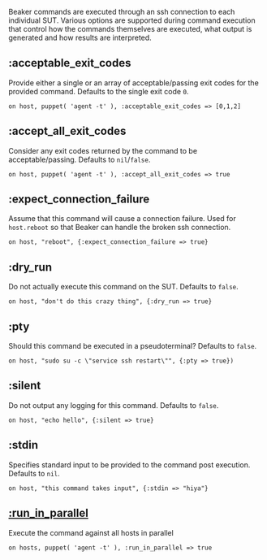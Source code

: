 Beaker commands are executed through an ssh connection to each individual SUT. Various options are supported during command execution that control how the commands themselves are executed, what output is generated and how results are interpreted.

## :acceptable_exit_codes

Provide either a single or an array of acceptable/passing exit codes for the provided command. Defaults to the single exit code `0`.

    on host, puppet( 'agent -t' ), :acceptable_exit_codes => [0,1,2]

## :accept_all_exit_codes

Consider any exit codes returned by the command to be acceptable/passing. Defaults to `nil`/`false`.

    on host, puppet( 'agent -t' ), :accept_all_exit_codes => true

## :expect_connection_failure

Assume that this command will cause a connection failure. Used for `host.reboot` so that Beaker can handle the broken ssh connection.

    on host, "reboot", {:expect_connection_failure => true}

## :dry_run

Do not actually execute this command on the SUT. Defaults to `false`.

    on host, "don't do this crazy thing", {:dry_run => true}

## :pty

Should this command be executed in a pseudoterminal? Defaults to `false`.

    on host, "sudo su -c \"service ssh restart\"", {:pty => true})

## :silent

Do not output any logging for this command. Defaults to `false`.

    on host, "echo hello", {:silent => true}

## :stdin

Specifies standard input to be provided to the command post execution. Defaults to `nil`.

    on host, "this command takes input", {:stdin => "hiya"}

## [:run_in_parallel](../how_to/run_in_parallel.md)

Execute the command against all hosts in parallel

    on hosts, puppet( 'agent -t' ), :run_in_parallel => true
